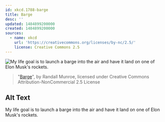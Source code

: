```yaml
---
id: xkcd.1788-barge
title: Barge
desc: ''
updated: 1484899200000
created: 1484899200000
sources:
  - name: xkcd
    url: 'https://creativecommons.org/licenses/by-nc/2.5/'
    license: Creative Commons 2.5
---
```

![My life goal is to launch a barge into the air and have it land on one of Elon Musk's rockets.](https://imgs.xkcd.com/comics/barge.png)
> "[Barge](https://xkcd.com/1788/)", by Randall Munroe, licensed under Creative Commons Attribution-NonCommercial 2.5 License

## Alt Text
My life goal is to launch a barge into the air and have it land on one of Elon Musk's rockets.
